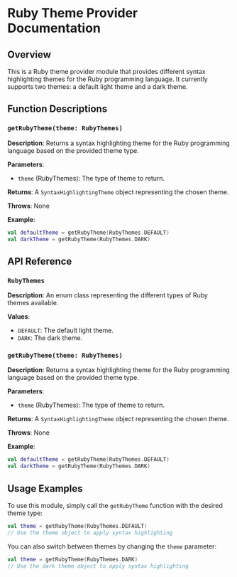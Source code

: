 Ruby Theme Provider Documentation
=====================================

Overview
--------

This is a Ruby theme provider module that provides different syntax highlighting themes for the Ruby programming language. It currently supports two themes: a default light theme and a dark theme.

Function Descriptions
--------------------

### `getRubyTheme(theme: RubyThemes)`

**Description**: Returns a syntax highlighting theme for the Ruby programming language based on the provided theme type.

**Parameters**:
- `theme` (RubyThemes): The type of theme to return.

**Returns**: A `SyntaxHighlightingTheme` object representing the chosen theme.

**Throws**: None

**Example**:
```kotlin
val defaultTheme = getRubyTheme(RubyThemes.DEFAULT)
val darkTheme = getRubyTheme(RubyThemes.DARK)
```

API Reference
-------------

### `RubyThemes`

**Description**: An enum class representing the different types of Ruby themes available.

**Values**:
- `DEFAULT`: The default light theme.
- `DARK`: The dark theme.

### `getRubyTheme(theme: RubyThemes)`

**Description**: Returns a syntax highlighting theme for the Ruby programming language based on the provided theme type.

**Parameters**:
- `theme` (RubyThemes): The type of theme to return.

**Returns**: A `SyntaxHighlightingTheme` object representing the chosen theme.

**Throws**: None

**Example**:
```kotlin
val defaultTheme = getRubyTheme(RubyThemes.DEFAULT)
val darkTheme = getRubyTheme(RubyThemes.DARK)
```

Usage Examples
-------------

To use this module, simply call the `getRubyTheme` function with the desired theme type:
```kotlin
val theme = getRubyTheme(RubyThemes.DEFAULT)
// Use the theme object to apply syntax highlighting
```
You can also switch between themes by changing the `theme` parameter:
```kotlin
val theme = getRubyTheme(RubyThemes.DARK)
// Use the dark theme object to apply syntax highlighting
```